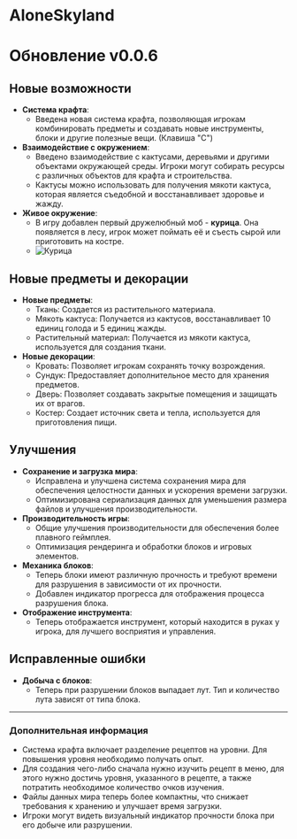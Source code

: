 # AloneSkyland
# Обновление v0.0.6

## Новые возможности
- **Система крафта**: 
  - Введена новая система крафта, позволяющая игрокам комбинировать предметы и создавать новые инструменты, блоки и другие полезные вещи. (Клавиша "C")
- **Взаимодействие с окружением**:
  - Введено взаимодействие с кактусами, деревьями и другими объектами окружающей среды. Игроки могут собирать ресурсы с различных объектов для крафта и строительства.
  - Кактусы можно использовать для получения мякоти кактуса, которая является съедобной и восстанавливает здоровье и жажду.
- **Живое окружение**:
  - В игру добавлен первый дружелюбный моб - **курица**. Она появляется в лесу, игрок может поймать её и съесть сырой или приготовить на костре.
  - ![Курица](https://post-images.org/download/46.164.233.81-desk/1.jpg)

## Новые предметы и декорации
- **Новые предметы**:
  - Ткань: Создается из растительного материала.
  - Мякоть кактуса: Получается из кактусов, восстанавливает 10 единиц голода и 5 единиц жажды.
  - Растительный материал: Получается из мякоти кактуса, используется для создания ткани.
- **Новые декорации**:
  - Кровать: Позволяет игрокам сохранять точку возрождения.
  - Сундук: Предоставляет дополнительное место для хранения предметов.
  - Дверь: Позволяет создавать закрытые помещения и защищать их от врагов.
  - Костер: Создает источник света и тепла, используется для приготовления пищи.

## Улучшения
- **Сохранение и загрузка мира**:
  - Исправлена и улучшена система сохранения мира для обеспечения целостности данных и ускорения времени загрузки.
  - Оптимизирована сериализация данных для уменьшения размера файлов и улучшения производительности.
- **Производительность игры**:
  - Общие улучшения производительности для обеспечения более плавного геймплея.
  - Оптимизация рендеринга и обработки блоков и игровых элементов.
- **Механика блоков**:
  - Теперь блоки имеют различную прочность и требуют времени для разрушения в зависимости от их прочности.
  - Добавлен индикатор прогресса для отображения процесса разрушения блока.
- **Отображение инструмента**:
  - Теперь отображается инструмент, который находится в руках у игрока, для лучшего восприятия и управления.

## Исправленные ошибки
- **Добыча с блоков**:
  - Теперь при разрушении блоков выпадает лут. Тип и количество лута зависят от типа блока.

---

### Дополнительная информация
- Система крафта включает разделение рецептов на уровни. Для повышения уровня необходимо получать опыт.
- Для создания чего-либо сначала нужно изучить рецепт в меню, для этого нужно достичь уровня, указанного в рецепте, а также потратить необходимое количество очков изучения.
- Файлы данных мира теперь более компактны, что снижает требования к хранению и улучшает время загрузки.
- Игроки могут видеть визуальный индикатор прочности блока при его добыче или разрушении.
```
